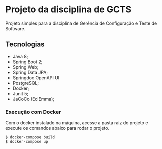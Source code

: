 # Projeto da disciplina de GCTS
Projeto simples para a disciplina de Gerência de Configuração
e Teste de Software.

## Tecnologias
- Java 8;
- Spring Boot 2;
- Spring Web;
- Spring Data JPA;
- Springdoc OpenAPI UI
- PostgreSQL;
- Docker;
- Junit 5;
- JaCoCo (EclEmma);

### Execução com Docker
Com o docker instalado na máquina, acesse a pasta
raiz do projeto e execute os comandos abaixo para
rodar o projeto.

    $ docker-compose build
    $ docker-compose up
